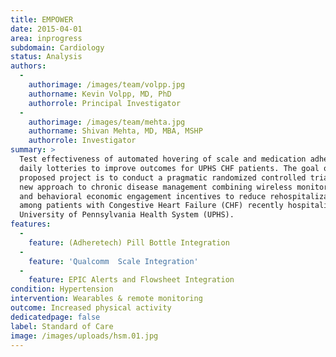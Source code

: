 ```yaml
---
title: EMPOWER
date: 2015-04-01
area: inprogress
subdomain: Cardiology
status: Analysis
authors:
  - 
    authorimage: /images/team/volpp.jpg
    authorname: Kevin Volpp, MD, PhD
    authorrole: Principal Investigator
  - 
    authorimage: /images/team/mehta.jpg
    authorname: Shivan Mehta, MD, MBA, MSHP
    authorrole: Investigator
summary: >
  Test effectiveness of automated hovering of scale and medication adherence with
  daily lotteries to improve outcomes for UPHS CHF patients. The goal of the
  proposed project is to conduct a pragmatic randomized controlled trial testing a
  new approach to chronic disease management combining wireless monitoring devices
  and behavioral economic engagement incentives to reduce rehospitalization rates
  among patients with Congestive Heart Failure (CHF) recently hospitalized at the
  University of Pennsylvania Health System (UPHS).
features:
  - 
    feature: (Adheretech) Pill Bottle Integration
  - 
    feature: 'Qualcomm  Scale Integration'
  - 
    feature: EPIC Alerts and Flowsheet Integration
condition: Hypertension
intervention: Wearables & remote monitoring
outcome: Increased physical activity
dedicatedpage: false
label: Standard of Care 
image: /images/uploads/hsm.01.jpg
---
```

